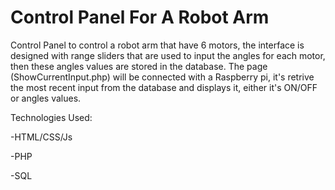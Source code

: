 # Control Panel For A Robot Arm

Control Panel to control a robot arm that have 6 motors, the interface is designed with range sliders that are used to input the angles for each motor, then these angles values are stored in the database.
The page (ShowCurrentInput.php) will be connected with a Raspberry pi, it's retrive the most recent input from the database and displays it, either it's ON/OFF or angles values. 

Technologies Used:

-HTML/CSS/Js

-PHP

-SQL
